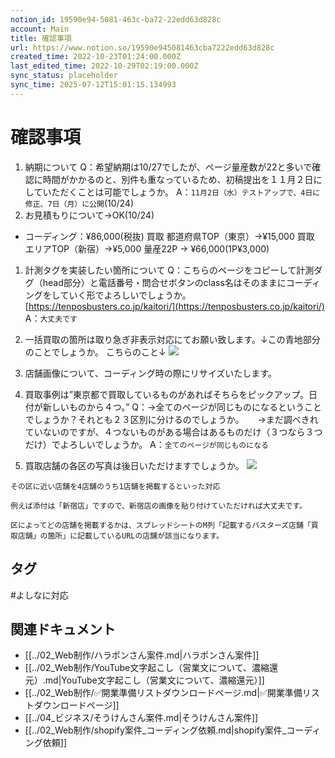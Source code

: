 ```yaml
---
notion_id: 19590e94-5081-463c-ba72-22edd63d828c
account: Main
title: 確認事項
url: https://www.notion.so/19590e945081463cba7222edd63d828c
created_time: 2022-10-23T01:24:00.000Z
last_edited_time: 2022-10-29T02:19:00.000Z
sync_status: placeholder
sync_time: 2025-07-12T15:01:15.134993
---
```

# 確認事項

1. 納期について
  Q：希望納期は10/27でしたが、ページ量産数が22と多いで確認に時間がかかるのと、別件も重なっているため、初稿提出を１１月２日にしていただくことは可能でしょうか。
  A：`11月2日（水）テストアップで、4日に修正、7日（月）に公開`(10/24)
1. お見積もりについて→OK(10/24)
- コーディング：¥86,000(税抜)
  買取 都道府県TOP（東京）→¥15,000
  買取 エリアTOP（新宿）→¥5,000
  量産22P → ¥66,000(1P¥3,000)
1. 計測タグを実装したい箇所について
  Q：こちらのページをコピーして計測ダグ（head部分）と電話番号・問合せボタンのclass名はそのままにコーディングをしていく形でよろしいでしょうか。
  [https://tenposbusters.co.jp/kaitori/](https://tenposbusters.co.jp/kaitori/)
  A：`大丈夫です`
  
1. 一括買取の箇所は取り急ぎ非表示対応にてお願い致します。↓この青地部分のことでしょうか。
  こちらのこと↓
  ![](https://prod-files-secure.s3.us-west-2.amazonaws.com/736adce6-a3a4-4a64-9f74-d9aa055c96d2/05e15f36-c025-44e1-9b8e-1433612c2e09/image_2022_10_24.png?X-Amz-Algorithm=AWS4-HMAC-SHA256&X-Amz-Content-Sha256=UNSIGNED-PAYLOAD&X-Amz-Credential=ASIAZI2LB4667K5QJKDZ%2F20250719%2Fus-west-2%2Fs3%2Faws4_request&X-Amz-Date=20250719T061512Z&X-Amz-Expires=3600&X-Amz-Security-Token=IQoJb3JpZ2luX2VjEIT%2F%2F%2F%2F%2F%2F%2F%2F%2F%2FwEaCXVzLXdlc3QtMiJGMEQCIAgRoQAuE8bSAHJ3Qwjq%2Fht3nd9e4ShASOxv1Z5I3ibTAiBFr6o%2BkxFF%2Fb5dHgcCY3f%2BtgmTErtkH3%2BEP6X7F8XmpiqIBAid%2F%2F%2F%2F%2F%2F%2F%2F%2F%2F8BEAAaDDYzNzQyMzE4MzgwNSIMOBFL6Y06ysIYk9%2F2KtwDbymdi%2Fl%2Bx%2Bf81ypq0KOgCh58wpYhhAs8aoIf3NPQCqUcJ4fsiDwdsgPKDD2fekhzteXTuyQ4GaptIaSKi4IVfV5%2FVOjWRVM%2FskrpzSQRI6gmKdc2LCcB8foRgqps6O93gE19Qhq5LfAlr73m7d7EKT0XvfoowtZCBCMKHJZk6piZAIS5aOBsPHR5tX5MPcBkZ5mgSozRc0rpHcVudsYj6O%2FRgwL40WjmMyP%2FNXQPoH1U9xBoU7SpP%2FCn6IorfygTnUJ2P9x5kz4v9ShRlvkY0bF1JSIs5oAi%2BgTaqf%2BvrsZUS2D%2BFwVJ3%2BP7jBzXhosPPW4Q77BM9AAXREvkp9YFryTBV5OHT6rPwPzeyO6oYzCoLQDHi7E8%2B4PXkT53zAz4IL%2BVhnS7v%2BzE9AaXGwiSb%2F4Vw9vwZI5gdy9A%2BhvXJjxn3tvxzpTZX7JFdun9%2Bi81BDWG0X8A%2BALyGpogAU56juvUBwJZRhwtALfF9SakcIQCroWYOESGXO0%2F1fV1hbigqF5cmS%2BtdiRO7ec3xoXN3TnMCa0eT4dK3KaOjq1a1fu%2BzWcsWxCgQQpkZs3AhERqKQyIYblQmAQTeiwXAagdxQzqhyq2noCnDBc3zpoq2Oe2VlSn0XLBA293pyUwl6vswwY6pgGqy1NONrJhL2Vev%2F5jagJVP%2FCjyH8bd04imIZXNEkoJyigj%2BfJBKAN3sfH%2FtPumOeJZqrNDOcCi29bjCaQ3QYSM4ZIhbFYWlZO%2FYTs4DuHDMLt82bCMztpeXK4so%2FJI%2FXbsB%2FJDILBSnRcfYlBghOXA2MPczZh3ddFxZd%2BnY4jEm%2F%2BpQJWaPXgEZo6mlR2XxF5cOLj2ZjpgSf2F6jwRmnl4XZJukS%2B&X-Amz-Signature=8385791f171440df2053b5eafb6341dd185a8f0a9ff0cd47f3a672a328aa4b6d&X-Amz-SignedHeaders=host&x-amz-checksum-mode=ENABLED&x-id=GetObject)
  
1. 店舗画像について、コーディング時の際にリサイズいたします。
  
1. 買取事例は”東京都で買取しているものがあればそちらをピックアップ。日付が新しいものから４つ。”
Q：→全てのページが同じものになるということでしょうか？それとも２３区別に分けるのでしょうか。
　   →まだ調べきれていないのですが、４つないものがある場合はあるものだけ（３つなら３つだけ）でよろしいでしょうか。
  A：`全てのページが同じものになる`
  
1. 買取店舗の各区の写真は後日いただけますでしょうか。
  ![](https://prod-files-secure.s3.us-west-2.amazonaws.com/736adce6-a3a4-4a64-9f74-d9aa055c96d2/12d61d04-e2be-46c4-ac60-35b82f10e0da/Untitled.png?X-Amz-Algorithm=AWS4-HMAC-SHA256&X-Amz-Content-Sha256=UNSIGNED-PAYLOAD&X-Amz-Credential=ASIAZI2LB466UPBJ7U5G%2F20250719%2Fus-west-2%2Fs3%2Faws4_request&X-Amz-Date=20250719T061513Z&X-Amz-Expires=3600&X-Amz-Security-Token=IQoJb3JpZ2luX2VjEIT%2F%2F%2F%2F%2F%2F%2F%2F%2F%2FwEaCXVzLXdlc3QtMiJIMEYCIQCL4WXvsIL3eym0pia0g0bQnHO%2B1Vuu4vKZTJuD3thQegIhAKqomDMX2%2FjwD7YC8GIOuhteYKStDOeQTnNEoUp%2F%2BTWuKogECJ3%2F%2F%2F%2F%2F%2F%2F%2F%2F%2FwEQABoMNjM3NDIzMTgzODA1IgwBx9GuRBR4E7iHZkYq3AN3yYqS1YowxpQGTWew0s1R5yaIfRI0FEIu%2B4N%2B%2Bzo%2BtTX%2FN0VNO5SgY%2BWwSj1eC4g4asm8B8%2FHxA7mTmlYVfjw7dLXoFmpyiCcLhonXb8XTVL%2Bsu8EzQZo5Np84BTGWsUE5NUp%2BdpTplobucu%2FEib%2FK2u5NIeEsv%2Bt3ri9%2B%2BMKiAziYNSbmG6pWeMhCouKpq6rcLpRFJo2b9IebguFlliuzAEE5CgEwWHwuFjziX3EdaIVzD4p6AV5EROwrph6wN3DO%2F2j%2BRt%2FVIU3IAbjT5akiND4HlyR8eR70CvtVZ9vEJ57BD4frtv%2FWhfMOxnbIaRLu3ZPV0SARgRrA98LN%2BSQpyUvMZR%2Fy3R%2F0PGJHvL6Pre%2FSrDyt1PonWDtyikqkl4ApRKBp7fMREjMX0SXRKZkNN5IEIeRSM7cORVKjkCQ48oI1%2Fo2zV6EbYP0H8oFeU1q886Mbk8%2ByzHVv256Ov0dgJLIyJdw%2FM%2Fywd2YSJRp0m7SCSUzIFyCp4%2BPKnGaeir%2BRPvF8loFyNF5FX59mEWEIkrG3V%2FGc3rtRnFwPImfpPUj5C%2BzhwSoNxzk1FSXFUl0oaJG8nGHUYxq5gNI%2BIAaf%2FmNTybEg0R6%2BRx8MX913y8lox7LyrCZD81%2BoTCxquzDBjqkAcGle6TCl0E0NrxapkOA4NZKCq0GId%2BN7prJ9AAzpyiUsNsmk4d9DFiyB1eMVV%2BPEciJL0oDHBh%2F8uUnUq7Nu9ziL5sCy9Ky9DyaBj7PIOPFS8vcH7%2BkAa46bSNesPXPulcjBG9jY3gGcaSmcWCDOxr1Zu%2BsyLv0nJejmoS8mJixKe%2Bt5QnxVzvIyKehMAfG4iTY4jo%2B8FiqFO4TKH7IHgaM2cJb&X-Amz-Signature=3932fc3b0b205d469ca8e6206f7938496a5a087c0d2f2cace680b8b788ac60f9&X-Amz-SignedHeaders=host&x-amz-checksum-mode=ENABLED&x-id=GetObject)
  ```plain text
その区に近い店舗を4店舗のうち1店舗を掲載するといった対応

例えば添付は「新宿店」ですので、新宿店の画像を貼り付けていただければ大丈夫です。

区によってどの店舗を掲載するかは、スプレッドシートのM列「記載するバスターズ店舗「買取店舗」の箇所」に記載しているURLの店舗が該当になります。
  ```
  

## タグ

#よしなに対応 

## 関連ドキュメント

- [[../02_Web制作/ハラポンさん案件.md|ハラポンさん案件]]
- [[../02_Web制作/YouTube文字起こし（営業文について、濃縮還元）.md|YouTube文字起こし（営業文について、濃縮還元）]]
- [[../02_Web制作/✅開業準備リストダウンロードページ.md|✅開業準備リストダウンロードページ]]
- [[../04_ビジネス/そうけんさん案件.md|そうけんさん案件]]
- [[../02_Web制作/shopify案件_コーディング依頼.md|shopify案件_コーディング依頼]]
